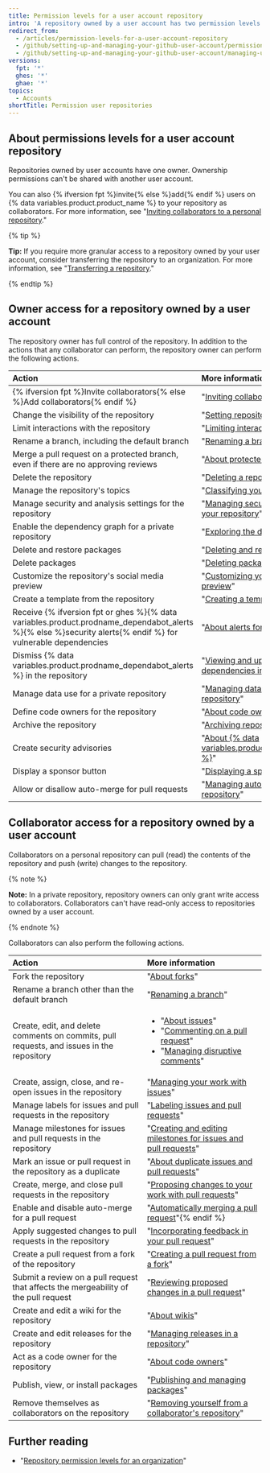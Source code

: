 ```yaml
---
title: Permission levels for a user account repository
intro: 'A repository owned by a user account has two permission levels: the repository owner and collaborators.'
redirect_from:
  - /articles/permission-levels-for-a-user-account-repository
  - /github/setting-up-and-managing-your-github-user-account/permission-levels-for-a-user-account-repository
  - /github/setting-up-and-managing-your-github-user-account/managing-user-account-settings/permission-levels-for-a-user-account-repository
versions:
  fpt: '*'
  ghes: '*'
  ghae: '*'
topics:
  - Accounts
shortTitle: Permission user repositories
---
```

## About permissions levels for a user account repository

Repositories owned by user accounts have one owner. Ownership permissions can't be shared with another user account.

You can also {% ifversion fpt %}invite{% else %}add{% endif %} users on {% data variables.product.product_name %} to your repository as collaborators. For more information, see "[Inviting collaborators to a personal repository](/github/setting-up-and-managing-your-github-user-account/inviting-collaborators-to-a-personal-repository)."

{% tip %}

**Tip:** If you require more granular access to a repository owned by your user account, consider transferring the repository to an organization. For more information, see "[Transferring a repository](/github/administering-a-repository/transferring-a-repository#transferring-a-repository-owned-by-your-user-account)."

{% endtip %}

## Owner access for a repository owned by a user account

The repository owner has full control of the repository. In addition to the actions that any collaborator can perform, the repository owner can perform the following actions.

| Action | More information |
| :- | :- |
| {% ifversion fpt %}Invite collaborators{% else %}Add collaborators{% endif %} | "[Inviting collaborators to a personal repository](/github/setting-up-and-managing-your-github-user-account/inviting-collaborators-to-a-personal-repository)" |
| Change the visibility of the repository | "[Setting repository visibility](/github/administering-a-repository/setting-repository-visibility)" |{% ifversion fpt %}
| Limit interactions with the repository | "[Limiting interactions in your repository](/communities/moderating-comments-and-conversations/limiting-interactions-in-your-repository)" |{% endif %}{% ifversion fpt or ghes > 3.0 or ghae-next %}
| Rename a branch, including the default branch | "[Renaming a branch](/github/administering-a-repository/renaming-a-branch)" |{% endif %}
| Merge a pull request on a protected branch, even if there are no approving reviews | "[About protected branches](/github/administering-a-repository/about-protected-branches)" |
| Delete the repository | "[Deleting a repository](/github/administering-a-repository/deleting-a-repository)" |
| Manage the repository's topics | "[Classifying your repository with topics](/github/administering-a-repository/classifying-your-repository-with-topics)" |{% ifversion fpt %}
| Manage security and analysis settings for the repository | "[Managing security and analysis settings for your repository](/github/administering-a-repository/managing-security-and-analysis-settings-for-your-repository)" |{% endif %}{% ifversion fpt %}
| Enable the dependency graph for a private repository | "[Exploring the dependencies of a repository](/github/visualizing-repository-data-with-graphs/exploring-the-dependencies-of-a-repository#enabling-and-disabling-the-dependency-graph-for-a-private-repository)" |{% endif %}{% ifversion fpt or ghes > 3.0 %}
| Delete and restore packages | "[Deleting and restoring a package](/packages/learn-github-packages/deleting-and-restoring-a-package)" |{% endif %}{% ifversion ghes = 2.22 or ghes = 3.0 or ghae %}
| Delete packages | "[Deleting packages](/packages/learn-github-packages/deleting-a-package)" |{% endif %}
| Customize the repository's social media preview | "[Customizing your repository's social media preview](/github/administering-a-repository/customizing-your-repositorys-social-media-preview)" |
| Create a template from the repository | "[Creating a template repository](/github/creating-cloning-and-archiving-repositories/creating-a-template-repository)" |{% ifversion fpt or ghes %}
| Receive {% ifversion fpt or ghes %}{% data variables.product.prodname_dependabot_alerts %}{% else %}security alerts{% endif %} for vulnerable dependencies | "[About alerts for vulnerable dependencies](/github/managing-security-vulnerabilities/about-alerts-for-vulnerable-dependencies)" |{% endif %}{% ifversion fpt %}
| Dismiss {% data variables.product.prodname_dependabot_alerts %} in the repository | "[Viewing and updating vulnerable dependencies in your repository](/github/managing-security-vulnerabilities/viewing-and-updating-vulnerable-dependencies-in-your-repository)" |
| Manage data use for a private repository | "[Managing data use settings for your private repository](/github/understanding-how-github-uses-and-protects-your-data/managing-data-use-settings-for-your-private-repository)"|{% endif %}
| Define code owners for the repository | "[About code owners](/github/creating-cloning-and-archiving-repositories/about-code-owners)" |
| Archive the repository | "[Archiving repositories](/repositories/archiving-a-github-repository/archiving-repositories)" |{% ifversion fpt %}
| Create security advisories | "[About {% data variables.product.prodname_security_advisories %}](/github/managing-security-vulnerabilities/about-github-security-advisories)" |
| Display a sponsor button | "[Displaying a sponsor button in your repository](/github/administering-a-repository/displaying-a-sponsor-button-in-your-repository)" |{% endif %}{% ifversion fpt or ghae or ghes > 3.0 %}
| Allow or disallow auto-merge for pull requests | "[Managing auto-merge for pull requests in your repository](/github/administering-a-repository/managing-auto-merge-for-pull-requests-in-your-repository)" | {% endif %}

## Collaborator access for a repository owned by a user account

Collaborators on a personal repository can pull (read) the contents of the repository and push (write) changes to the repository.

{% note %}

**Note:** In a private repository, repository owners can only grant write access to collaborators. Collaborators can't have read-only access to repositories owned by a user account.

{% endnote %}

Collaborators can also perform the following actions.

| Action | More information |
| :- | :- |
| Fork the repository | "[About forks](/github/collaborating-with-issues-and-pull-requests/about-forks)" |{% ifversion fpt or ghes > 3.1 or ghae-next %}
| Rename a branch other than the default branch | "[Renaming a branch](/github/administering-a-repository/renaming-a-branch)" |{% endif %}
| Create, edit, and delete comments on commits, pull requests, and issues in the repository | <ul><li>"[About issues](/github/managing-your-work-on-github/about-issues)"</li><li>"[Commenting on a pull request](/github/collaborating-with-issues-and-pull-requests/commenting-on-a-pull-request)"</li><li>"[Managing disruptive comments](/communities/moderating-comments-and-conversations/managing-disruptive-comments)"</li></ul> |
| Create, assign, close, and re-open issues in the repository | "[Managing your work with issues](/github/managing-your-work-on-github/managing-your-work-with-issues)" |
| Manage labels for issues and pull requests in the repository | "[Labeling issues and pull requests](/github/managing-your-work-on-github/labeling-issues-and-pull-requests)" |
| Manage milestones for issues and pull requests in the repository | "[Creating and editing milestones for issues and pull requests](/github/managing-your-work-on-github/creating-and-editing-milestones-for-issues-and-pull-requests)" |
| Mark an issue or pull request in the repository as a duplicate | "[About duplicate issues and pull requests](/github/managing-your-work-on-github/about-duplicate-issues-and-pull-requests)" |
| Create, merge, and close pull requests in the repository | "[Proposing changes to your work with pull requests](/github/collaborating-with-issues-and-pull-requests/proposing-changes-to-your-work-with-pull-requests)" |{% ifversion fpt or ghae or ghes > 2.0 %}
| Enable and disable auto-merge for a pull request | "[Automatically merging a pull request](/github/collaborating-with-issues-and-pull-requests/automatically-merging-a-pull-request)"{% endif %}
| Apply suggested changes to pull requests in the repository |"[Incorporating feedback in your pull request](/github/collaborating-with-issues-and-pull-requests/incorporating-feedback-in-your-pull-request)" |
| Create a pull request from a fork of the repository | "[Creating a pull request from a fork](/github/collaborating-with-issues-and-pull-requests/creating-a-pull-request-from-a-fork)" |
| Submit a review on a pull request that affects the mergeability of the pull request | "[Reviewing proposed changes in a pull request](/github/collaborating-with-issues-and-pull-requests/reviewing-proposed-changes-in-a-pull-request)" |
| Create and edit a wiki for the repository | "[About wikis](/communities/documenting-your-project-with-wikis/about-wikis)" |
| Create and edit releases for the repository | "[Managing releases in a repository](/github/administering-a-repository/managing-releases-in-a-repository)" |
| Act as a code owner for the repository | "[About code owners](/articles/about-code-owners)" |{% ifversion fpt or ghae %}
| Publish, view, or install packages | "[Publishing and managing packages](/github/managing-packages-with-github-packages/publishing-and-managing-packages)" |{% endif %}
| Remove themselves as collaborators on the repository | "[Removing yourself from a collaborator's repository](/github/setting-up-and-managing-your-github-user-account/removing-yourself-from-a-collaborators-repository)" |

## Further reading

- "[Repository permission levels for an organization](/articles/repository-permission-levels-for-an-organization)"
